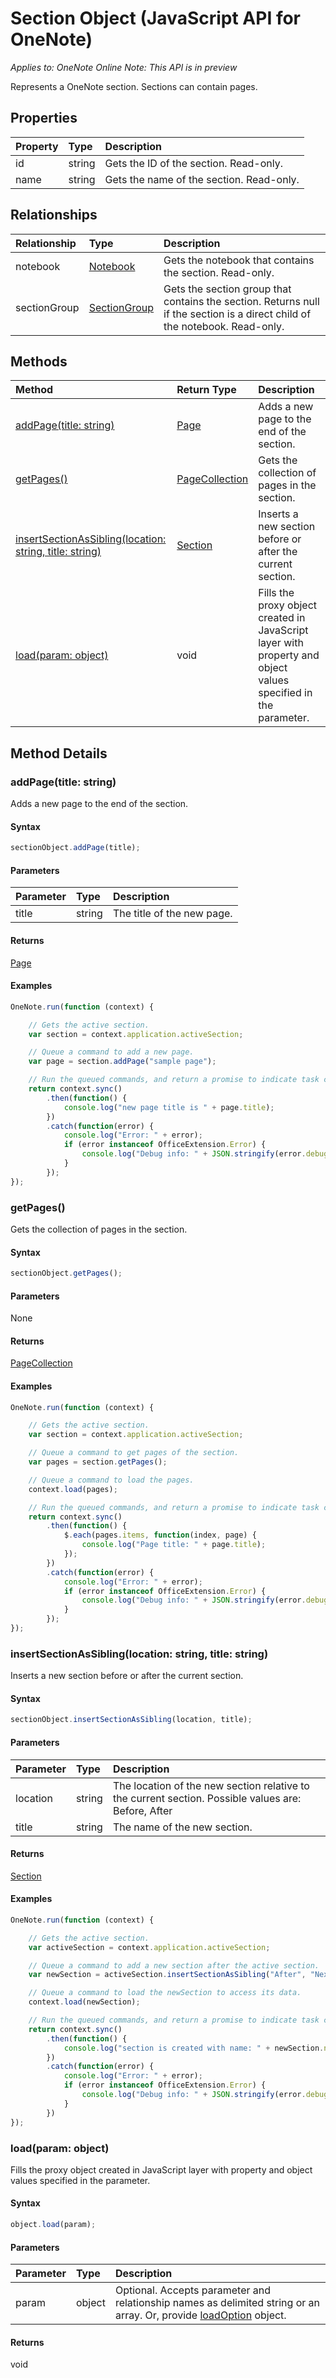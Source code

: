 # Section Object (JavaScript API for OneNote)

_Applies to: OneNote Online_
_Note: This API is in preview_

Represents a OneNote section. Sections can contain pages.

## Properties

| Property	   | Type	|Description
|:---------------|:--------|:----------|
|id|string|Gets the ID of the section. Read-only.|
|name|string|Gets the name of the section. Read-only.|



## Relationships
| Relationship | Type	|Description|
|:---------------|:--------|:----------|
|notebook|[Notebook](notebook.md)|Gets the notebook that contains the section. Read-only.|
|sectionGroup|[SectionGroup](sectiongroup.md)|Gets the section group that contains the section. Returns null if the section is a direct child of the notebook. Read-only.|

## Methods

| Method		   | Return Type	|Description|
|:---------------|:--------|:----------|
|[addPage(title: string)](#addpagetitle-string)|[Page](page.md)|Adds a new page to the end of the section.|
|[getPages()](#getpages)|[PageCollection](pagecollection.md)|Gets the collection of pages in the section.|
|[insertSectionAsSibling(location: string, title: string)](#insertsectionassiblinglocation-string-title-string)|[Section](section.md)|Inserts a new section before or after the current section.|
|[load(param: object)](#loadparam-object)|void|Fills the proxy object created in JavaScript layer with property and object values specified in the parameter.|

## Method Details


### addPage(title: string)
Adds a new page to the end of the section.

#### Syntax
```js
sectionObject.addPage(title);
```

#### Parameters
| Parameter	   | Type	|Description|
|:---------------|:--------|:----------|
|title|string|The title of the new page.|

#### Returns
[Page](page.md)

#### Examples
```js
OneNote.run(function (context) {

    // Gets the active section.
    var section = context.application.activeSection;

    // Queue a command to add a new page.
    var page = section.addPage("sample page");

    // Run the queued commands, and return a promise to indicate task completion.
    return context.sync()
        .then(function() {
            console.log("new page title is " + page.title);
        })
        .catch(function(error) {
            console.log("Error: " + error);
            if (error instanceof OfficeExtension.Error) {
                console.log("Debug info: " + JSON.stringify(error.debugInfo));
            }
        });
});
```

### getPages()
Gets the collection of pages in the section.

#### Syntax
```js
sectionObject.getPages();
```

#### Parameters
None

#### Returns
[PageCollection](pagecollection.md)

#### Examples
```js
OneNote.run(function (context) {

    // Gets the active section.
    var section = context.application.activeSection;

    // Queue a command to get pages of the section. 
    var pages = section.getPages();

    // Queue a command to load the pages. 
    context.load(pages);

    // Run the queued commands, and return a promise to indicate task completion.
    return context.sync()
        .then(function() {
            $.each(pages.items, function(index, page) {
                console.log("Page title: " + page.title);
            });
        })
        .catch(function(error) {
            console.log("Error: " + error);
            if (error instanceof OfficeExtension.Error) {
                console.log("Debug info: " + JSON.stringify(error.debugInfo));
            }
        });
});
```

### insertSectionAsSibling(location: string, title: string)
Inserts a new section before or after the current section.

#### Syntax
```js
sectionObject.insertSectionAsSibling(location, title);
```

#### Parameters
| Parameter	   | Type	|Description|
|:---------------|:--------|:----------|
|location|string|The location of the new section relative to the current section.  Possible values are: Before, After|
|title|string|The name of the new section.|

#### Returns
[Section](section.md)

#### Examples
```js
OneNote.run(function (context) {

    // Gets the active section.
    var activeSection = context.application.activeSection;

    // Queue a command to add a new section after the active section. 
    var newSection = activeSection.insertSectionAsSibling("After", "Next Section");

    // Queue a command to load the newSection to access its data.
    context.load(newSection);

    // Run the queued commands, and return a promise to indicate task completion.
    return context.sync()
        .then(function() {
            console.log("section is created with name: " + newSection.name);
        })
        .catch(function(error) {
            console.log("Error: " + error);
            if (error instanceof OfficeExtension.Error) {
                console.log("Debug info: " + JSON.stringify(error.debugInfo));
            }
        })
});
```

### load(param: object)
Fills the proxy object created in JavaScript layer with property and object values specified in the parameter.

#### Syntax
```js
object.load(param);
```

#### Parameters
| Parameter	   | Type	|Description|
|:---------------|:--------|:----------|
|param|object|Optional. Accepts parameter and relationship names as delimited string or an array. Or, provide [loadOption](loadoption.md) object.|

#### Returns
void
